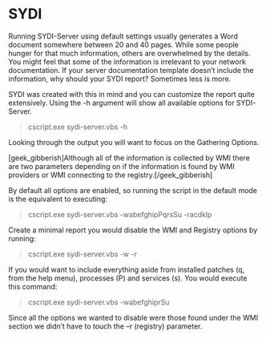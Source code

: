 SYDI
====

Running SYDI-Server using default settings usually generates a Word document somewhere between 20 and 40 pages. While some people hunger for that much information, others are overwhelmed by the details. You might feel that some of the information is irrelevant to your network documentation. If your server documentation template doesn’t include the information, why should your SYDI report?
Sometimes less is more.

SYDI was created with this in mind and you can customize the report quite extensively. Using the -h argument will show all available options for SYDI-Server.

>cscript.exe sydi-server.vbs -h

Looking through the output you will want to focus on the Gathering Options.

[geek_gibberish]Although all of the information is collected by WMI there are two parameters depending on if the information is found by WMI providers or WMI connecting to the registry.[/geek_gibberish]

By default all options are enabled, so running the script in the default mode is the equivalent to executing:

>cscript.exe sydi-server.vbs -wabefghipPqrsSu -racdklp

Create a minimal report you would disable the WMI and Registry options by running:

>cscript.exe sydi-server.vbs -w -r

If you would want to include everything aside from installed patches (q, from the help menu), processes (P) and services (s). You would execute this command:

>cscript.exe sydi-server.vbs -wabefghiprSu

Since all the options we wanted to disable were those found under the WMI section we didn’t have to touch the –r (registry) parameter.
